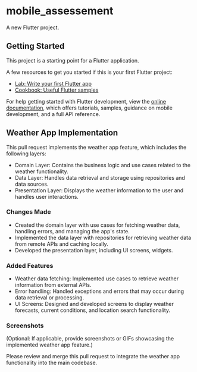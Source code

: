 # mobile_assessement

A new Flutter project.

## Getting Started

This project is a starting point for a Flutter application.

A few resources to get you started if this is your first Flutter project:

- [Lab: Write your first Flutter app](https://docs.flutter.dev/get-started/codelab)
- [Cookbook: Useful Flutter samples](https://docs.flutter.dev/cookbook)

For help getting started with Flutter development, view the
[online documentation](https://docs.flutter.dev/), which offers tutorials,
samples, guidance on mobile development, and a full API reference.

## Weather App Implementation

This pull request implements the weather app feature, which includes the following layers:

- Domain Layer: Contains the business logic and use cases related to the weather functionality.
- Data Layer: Handles data retrieval and storage using repositories and data sources.
- Presentation Layer: Displays the weather information to the user and handles user interactions.

### Changes Made

- Created the domain layer with use cases for fetching weather data, handling errors, and managing the app's state.
- Implemented the data layer with repositories for retrieving weather data from remote APIs and caching locally.
- Developed the presentation layer, including UI screens, widgets.

### Added Features

- Weather data fetching: Implemented use cases to retrieve weather information from external APIs.
- Error handling: Handled exceptions and errors that may occur during data retrieval or processing.
- UI Screens: Designed and developed screens to display weather forecasts, current conditions, and location search functionality.

### Screenshots

(Optional: If applicable, provide screenshots or GIFs showcasing the implemented weather app feature.)

Please review and merge this pull request to integrate the weather app functionality into the main codebase.